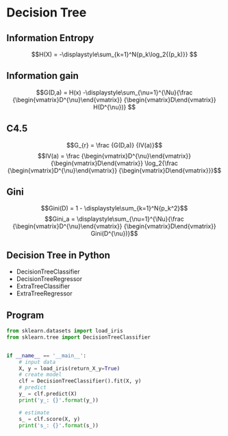 # Decision Tree

## Information Entropy

$$H(X) = -\displaystyle\sum_{k=1}^N{p_k\log_2{(p_k)}} $$

## Information gain

$$G(D,a) = H(x) -\displaystyle\sum_{\nu=1}^{\Nu}{\frac {\begin{vmatrix}D^{\nu}\end{vmatrix}} {\begin{vmatrix}D\end{vmatrix}} H(D^{\nu})} $$

## C4.5

$$G_{r} = \frac {G(D,a)} {IV(a)}$$
$$IV(a) = \frac {\begin{vmatrix}D^{\nu}\end{vmatrix}} {\begin{vmatrix}D\end{vmatrix}} \log_2{\frac {\begin{vmatrix}D^{\nu}\end{vmatrix}} {\begin{vmatrix}D\end{vmatrix}}}$$

## Gini

$$Gini(D) = 1 - \displaystyle\sum_{k=1}^N{p_k^2}$$
$$Gini_a = \displaystyle\sum_{\nu=1}^{\Nu}{\frac {\begin{vmatrix}D^{\nu}\end{vmatrix}} {\begin{vmatrix}D\end{vmatrix}} Gini(D^{\nu})}$$

## Decision Tree in Python

- DecisionTreeClassifier
- DecisionTreeRegressor
- ExtraTreeClassifier
- ExtraTreeRegressor

## Program

```py
from sklearn.datasets import load_iris
from sklearn.tree import DecisionTreeClassifier


if __name__ == '__main__':
    # input data
    X, y = load_iris(return_X_y=True)
    # create model
    clf = DecisionTreeClassifier().fit(X, y)
    # predict
    y_ = clf.predict(X)
    print('y_: {}'.format(y_))

    # estimate
    s_ = clf.score(X, y)
    print('s_: {}'.format(s_))
```